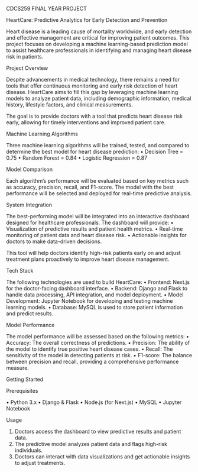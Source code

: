CDCS259 FINAL YEAR PROJECT

HeartCare: Predictive Analytics for Early Detection and Prevention

Heart disease is a leading cause of mortality worldwide, and early detection and effective management are critical for improving patient outcomes. This project focuses on developing a machine learning-based prediction model to assist healthcare professionals in identifying and managing heart disease risk in patients.

Project Overview

Despite advancements in medical technology, there remains a need for tools that offer continuous monitoring and early risk detection of heart disease. HeartCare aims to fill this gap by leveraging machine learning models to analyze patient data, including demographic information, medical history, lifestyle factors, and clinical measurements.

The goal is to provide doctors with a tool that predicts heart disease risk early, allowing for timely interventions and improved patient care.

Machine Learning Algorithms

Three machine learning algorithms will be trained, tested, and compared to determine the best model for heart disease prediction:
	•	Decision Tree = 0.75
	•	Random Forest = 0.84
	•	Logistic Regression = 0.87

Model Comparison

Each algorithm’s performance will be evaluated based on key metrics such as accuracy, precision, recall, and F1-score. The model with the best performance will be selected and deployed for real-time predictive analysis.

System Integration

The best-performing model will be integrated into an interactive dashboard designed for healthcare professionals. The dashboard will provide:
	•	Visualization of predictive results and patient health metrics.
	•	Real-time monitoring of patient data and heart disease risk.
	•	Actionable insights for doctors to make data-driven decisions.

This tool will help doctors identify high-risk patients early on and adjust treatment plans proactively to improve heart disease management.

Tech Stack

The following technologies are used to build HeartCare:
	•	Frontend: Next.js for the doctor-facing dashboard interface.
	•	Backend: Django and Flask to handle data processing, API integration, and model deployment.
	•	Model Development: Jupyter Notebook for developing and testing machine learning models.
	•	Database: MySQL is used to store patient information and predict results.

Model Performance

The model performance will be assessed based on the following metrics:
	•	Accuracy: The overall correctness of predictions.
	•	Precision: The ability of the model to identify true positive heart disease cases.
	•	Recall: The sensitivity of the model in detecting patients at risk.
	•	F1-score: The balance between precision and recall, providing a comprehensive performance measure.

Getting Started

Prerequisites

   • Python 3.x
   • Django & Flask
   • Node.js (for Next.js)
   • MySQL
   • Jupyter Notebook

Usage

   1. Doctors access the dashboard to view predictive results and patient data.
   2.	The predictive model analyzes patient data and flags high-risk individuals.
   3.	Doctors can interact with data visualizations and get actionable insights to adjust treatments.
